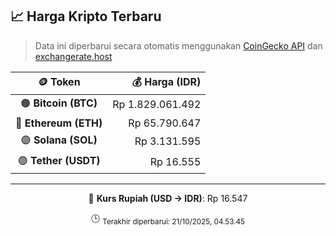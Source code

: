 

<!-- HARGA_KRIPTO -->
## 📈 Harga Kripto Terbaru

> Data ini diperbarui secara otomatis menggunakan [CoinGecko API](https://www.coingecko.com/) dan [exchangerate.host](https://exchangerate.host/)

<div align="center">

| 🪙 Token | 💰 Harga (IDR) |
|:------:|---------------:|
| 🟠 **Bitcoin (BTC)**   | Rp 1.829.061.492 |
| 🔵 **Ethereum (ETH)**  | Rp 65.790.647 |
| 🟣 **Solana (SOL)**    | Rp 3.131.595 |
| 🟢 **Tether (USDT)**   | Rp 16.555 |

---

💱 **Kurs Rupiah (USD → IDR)**: Rp 16.547

🕒 <sub>Terakhir diperbarui: 21/10/2025, 04.53.45</sub>

</div>
<!-- /HARGA_KRIPTO -->